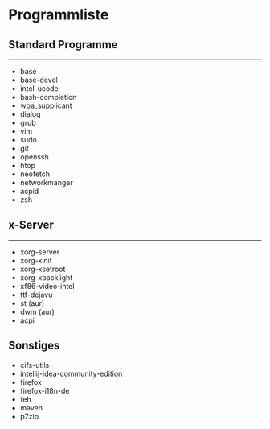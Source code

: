 # Programmliste
## Standard Programme
---
* base
* base-devel
* intel-ucode
* bash-completion
* wpa_supplicant
* dialog
* grub
* vim
* sudo
* git
* openssh
* htop
* neofetch
* networkmanger
* acpid
* zsh
## x-Server
---
* xorg-server
* xorg-xinit
* xorg-xsetroot
* xorg-xbacklight
* xf86-video-intel
* ttf-dejavu
* st (aur)
* dwm (aur)
* acpi
## Sonstiges
* cifs-utils
* intellij-idea-community-edition 
* firefox
* firefox-i18n-de
* feh
* maven
* p7zip
